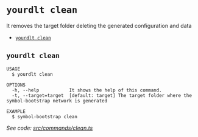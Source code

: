 `yourdlt clean`
===============

It removes the target folder deleting the generated configuration and data

* [`yourdlt clean`](#yourdlt-clean)

## `yourdlt clean`

```
USAGE
  $ yourdlt clean

OPTIONS
  -h, --help           It shows the help of this command.
  -t, --target=target  [default: target] The target folder where the symbol-bootstrap network is generated

EXAMPLE
  $ symbol-bootstrap clean
```

_See code: [src/commands/clean.ts](https://github.com/usingblockchain/yourdlt/blob/v0.5.0/src/commands/clean.ts)_
